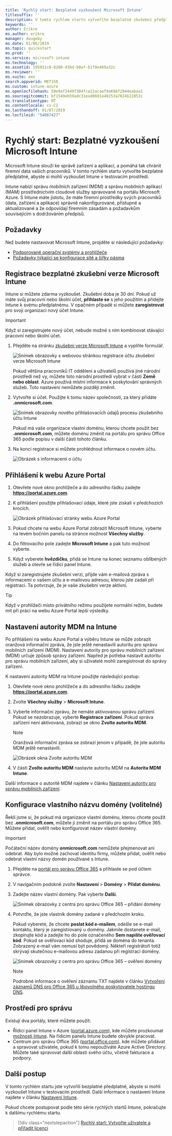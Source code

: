 ```yaml
---
title: 'Rychlý start: Bezplatné vyzkoušení Microsoft Intune'
titlesuffix: ''
description: V tomto rychlém startu vytvoříte bezplatné zkušební předplatné, dozvíte se o podporovaných konfiguracích a síťových požadavcích a případně také můžete nakonfigurovat název vlastní domény.
keywords: ''
author: Erikre
ms.author: erikre
manager: dougeby
ms.date: 01/06/2019
ms.topic: quickstart
ms.prod: ''
ms.service: microsoft-intune
ms.technology: ''
ms.assetid: 195931c0-8208-43bd-b0af-b1f8e469a32c
ms.reviewer: ''
ms.suite: ems
search.appverid: MET150
ms.custom: intune-azure
ms.openlocfilehash: 59e9af2449f384fce22acaef9a696f2944eabaa1
ms.sourcegitcommit: bf1549eb59adc31ead8601e40253a7024b22853c
ms.translationtype: MT
ms.contentlocale: cs-CZ
ms.lasthandoff: 01/07/2019
ms.locfileid: "54067427"
---
```

# <a name="quickstart-try-microsoft-intune-for-free"></a>Rychlý start: Bezplatné vyzkoušení Microsoft Intune 

Microsoft Intune slouží ke správě zařízení a aplikací, a pomáhá tak chránit firemní data vašich pracovníků. V tomto rychlém startu vytvoříte bezplatné předplatné, abyste si mohli vyzkoušet Intune v testovacím prostředí.

Intune nabízí správu mobilních zařízení (MDM) a správu mobilních aplikací (MAM) prostřednictvím cloudové služby spravované na portálu Microsoft Azure. S Intune máte jistotu, že máte firemní prostředky svých pracovníků (data, zařízení a aplikace) správně nakonfigurované, přístupné a aktualizované a že odpovídají firemním zásadám a požadavkům souvisejícím s dodržováním předpisů. 

## <a name="prerequisites"></a>Požadavky
Než budete nastavovat Microsoft Intune, projděte si následující požadavky:

   - [Podporované operační systémy a prohlížeče](supported-devices-browsers.md) 
   - [Požadavky týkající se konfigurace sítě a šířky pásma](network-bandwidth-use.md)

## <a name="sign-up-for-a-microsoft-intune-free-trial"></a>Registrace bezplatné zkušební verze Microsoft Intune

Intune si můžete zdarma vyzkoušet. Zkušební doba je 30 dní. Pokud už máte svůj pracovní nebo školní účet, **přihlaste se** s jeho použitím a přidejte Intune k svému předplatnému. V opačném případě si můžete **zaregistrovat** pro svoji organizaci nový účet Intune.

> [!IMPORTANT]
> Když si zaregistrujete nový účet, nebude možné s ním kombinovat stávající pracovní nebo školní účet.

1. Přejděte na stránku [zkušební verze Microsoft Intune](https://go.microsoft.com/fwlink/?linkid=2019088) a vyplňte formulář.

    ![Snímek obrazovky s webovou stránkou registrace účtu zkušební verze Microsoft Intune](./media/account-sign-up-site-full-browser.png)

    Pokud většina pracovníků IT oddělení a uživatelů používá jiné národní prostředí než vy, můžete toto národní prostředí vybrat v části **Země nebo oblast**. Azure používá místní informace k poskytování správných služeb. Toto nastavení nemůžete později změnit.

2. Vytvořte si účet. Použijte k tomu název společnosti, za který přidáte **.onmicrosoft.com**. 

    ![Snímek obrazovky nového přihlašovacích údajů procesu zkušebního účtu Intune](./media/account-sign-up-site-user-id.png)

    Pokud má vaše organizace vlastní doménu, kterou chcete použít bez **.onmicrosoft.com**, můžete doménu změnit na portálu pro správu Office 365 podle popisu v další části tohoto článku.

3. Na konci registrace si můžete prohlédnout informace o novém účtu.

    ![Obrázek s informacemi o účtu](./media/intune-end-of-sign-up-process.png) 

## <a name="sign-in-to-the-azure-portal"></a>Přihlášení k webu Azure Portal

1. Otevřete nové okno prohlížeče a do adresního řádku zadejte **https://portal.azure.com**. 
2. K přihlášení použijte přihlašovací údaje, které jste získali v předchozích krocích.

    ![Obrázek přihlašovací stránky webu Azure Portal](./media/azure-portal-signin.png)

3. Pokud chcete na webu Azure Portal zobrazit Microsoft Intune, vyberte na levém bočním panelu na stránce možnost **Všechny služby**.
4. Do filtrovacího pole zadejte **Microsoft Intune** a pak tuto možnost vyberte.
5. Když vyberete **hvězdičku**, přidá se Intune na konec seznamu oblíbených služeb a otevře se řídicí panel Intune.

Když si zaregistrujete zkušební verzi, přijde vám e-mailová zpráva s informacemi o vašem účtu a e-mailovou adresou, kterou jste zadali při registraci. Ta potvrzuje, že je vaše zkušební verze aktivní.

> [!TIP]
> Když v prohlížeči místo privátního režimu použijete normální režim, budete mít při práci na webu Azure Portal lepší výsledky.

## <a name="set-the-mdm-authority-to-intune"></a>Nastavení autority MDM na Intune

Po přihlášení na webu Azure Portal a výběru Intune se může zobrazit oranžová informační zpráva, že jste ještě nenastavili autoritu pro správu mobilních zařízení (MDM). Nastavení autority pro správu mobilních zařízení (MDM) určuje způsob správy zařízení. Napřed je potřeba nastavit autoritu pro správu mobilních zařízení, aby si uživatelé mohli zaregistrovat do správy zařízení.

K nastavení autority MDM na Intune použijte následující postup:

1. Otevřete nové okno prohlížeče a do adresního řádku zadejte **https://portal.azure.com**. 
2. Zvolte **Všechny služby** > **Microsoft Intune**.
3. Vyberte informační zprávu, že nemáte aktivovanou správu zařízení. Pokud se nezobrazuje, vyberte **Registrace zařízení**. Pokud správa zařízení není aktivovaná, zobrazí se okno **Zvolte autoritu MDM**.

    > [!NOTE]
    > Oranžová informační zpráva se zobrazí jenom v případě, že jste autoritu MDM ještě nenastavili.

    ![Obrázek okna Zvolte autoritu MDM](./media/choose-mdm-authority.png) 

4. V části **Zvolte autoritu MDM** nastavte autoritu MDM na **Autorita MDM Intune**.

Další informace o autoritě MDM najdete v článku [Nastavení autority pro správu mobilních zařízení](mdm-authority-set.md).

## <a name="configure-your-custom-domain-name-optional"></a>Konfigurace vlastního názvu domény (volitelné)

Řekli jsme si, že pokud má organizace vlastní doménu, kterou chcete použít bez **.onmicrosoft.com**, můžete ji změnit na portálu pro správu Office 365. Můžete přidat, ověřit nebo konfigurovat název vlastní domény.  

> [!IMPORTANT]
> Počáteční název domény **onmicrosoft.com** nemůžete přejmenovat ani odebrat. Aby bylo možné zachovat identitu firmy, můžete přidat, ověřit nebo odebrat vlastní názvy domén používané s Intune.

1. Přejděte na [portál pro správu Office 365](https://portal.office.com/Admin/Default.aspx) a přihlaste se pod účtem správce.

2. V navigačním podokně zvolte **Nastavení** > **Domény** > **Přidat doménu**.

3. Zadejte název vlastní domény. Pak vyberte **Další**.

   ![Snímek obrazovky z centra pro správu Office 365 – přidání domény](./media/domain-custom-add.png)

4. Potvrďte, že jste vlastník domény zadané v předchozím kroku. 
    
    Pokud vyberete, že chcete **poslat kód e-mailem**, odešle se e-mail kontaktu, který je zaregistrovaný u domény. Jakmile dostanete e-mail, zkopírujte kód a zadejte ho do pole označeného **Sem napište ověřovací kód**. Pokud se ověřovací kód shoduje, přidá se doména do tenanta. Zobrazený e-mail vám nemusí být povědomý. Někteří registrátoři totiž skrývají skutečnou e-mailovou adresu zadanou při registraci domény.

   ![Snímek obrazovky z centra pro správu Office 365 – ověření domény](./media/domain-custom-verify.png)

   > [!NOTE]
   > Podrobné informace o ověření záznamu TXT najdete v článku [Vytvoření záznamů DNS pro Office 365 u libovolného poskytovatele hostingu DNS](https://support.office.com/article/Create-DNS-records-at-any-DNS-hosting-provider-for-Office-365-7B7B075D-79F9-4E37-8A9E-FB60C1D95166).

## <a name="admin-experiences"></a>Prostředí pro správu

Existují dva portály, které můžete použít:
- Řídicí panel Intune v Azure ([portal.azure.com](https://portal.azure.com)), kde můžete prozkoumat [možnosti Intune](what-is-intune.md). Na řídicím panelu Intune budete obvykle pracovat.
- Centrum pro správu Office 365 ([portal.office.com](https://portal.office.com)), kde můžete přidávat a spravovat uživatele, pokud k tomu nepoužíváte Azure Active Directory. Můžete také spravovat další oblasti svého účtu, včetně fakturace a podpory.

## <a name="next-steps"></a>Další postup

V tomto rychlém startu jste vytvořili bezplatné předplatné, abyste si mohli vyzkoušet Intune v testovacím prostředí. Další informace o nastavení Intune najdete v článku [Nastavení Intune](setup-steps.md).

Pokud chcete postupovat podle této série rychlých startů Intune, pokračujte k dalšímu rychlému startu.

> [!div class="nextstepaction"]
> [Rychlý start: Vytvořte uživatele a přiřadit licenci](quickstart-create-user.md)
